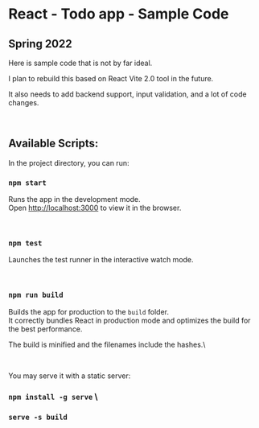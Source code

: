 # React - Todo app - Sample Code
## Spring 2022

Here is sample code that is not by far ideal.

I plan to rebuild this based on React Vite 2.0 tool in the future.

It also needs to add backend support, input validation, and a lot of code changes.

<br>

## Available Scripts:

In the project directory, you can run:

### `npm start`

Runs the app in the development mode.\
Open [http://localhost:3000](http://localhost:3000) to view it in the browser.

<br>

### `npm test`

Launches the test runner in the interactive watch mode.

<br>

### `npm run build`

Builds the app for production to the `build` folder.\
It correctly bundles React in production mode and optimizes the build for the best performance.

The build is minified and the filenames include the hashes.\

<br>

You may serve it with a static server:

###  `npm install -g serve` \
###  `serve -s build`
